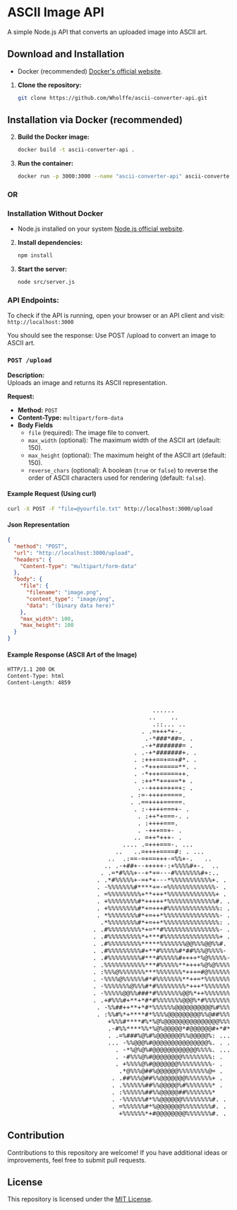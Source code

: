 # ASCII Image API

A simple Node.js API that converts an uploaded image into ASCII art.

## Download and Installation
- Docker (recommended) [Docker's official website](https://www.docker.com/).

1. **Clone the repository:**
   ```sh
   git clone https://github.com/Wholffe/ascii-converter-api.git
   ```

## Installation via Docker (recommended)

2. **Build the Docker image:**
   ```sh
   docker build -t ascii-converter-api .
   ```

3. **Run the container:**
   ```sh
   docker run -p 3000:3000 --name "ascii-converter-api" ascii-converter-api
   ```

### OR

### Installation Without Docker
- Node.js installed on your system [Node.js official website](https://nodejs.org/).

2. **Install dependencies:**
   ```sh
   npm install
   ```

3. **Start the server:**
   ```sh
   node src/server.js
   ```

### API Endpoints:
To check if the API is running, open your browser or an API client and visit:
`http://localhost:3000`

You should see the response:
Use POST /upload to convert an image to ASCII art.

### `POST /upload`

**Description:**\
Uploads an image and returns its ASCII representation.

**Request:**

- **Method:** `POST`
- **Content-Type:** `multipart/form-data`
- **Body Fields**
  - `file` (required): The image file to convert.
  - `max_width` (optional): The maximum width of the ASCII art (default: 150).
  - `max_height` (optional): The maximum height of the ASCII art (default: 150).
  - `reverse_chars` (optional): A boolean (`true` or `false`) to reverse the order of ASCII characters used for rendering (default: `false`).

#### **Example Request (Using curl)**

```sh
curl -X POST -F "file=@yourfile.txt" http://localhost:3000/upload
```

#### **Json Representation**

```json
{
  "method": "POST",
  "url": "http://localhost:3000/upload",
  "headers": {
    "Content-Type": "multipart/form-data"
  },
  "body": {
    "file": {
      "filename": "image.png",
      "content_type": "image/png",
      "data": "(binary data here)"
    },
    "max_width": 100,
    "max_height": 100
  }
}
```

#### **Example Response (ASCII Art of the Image)**

```html
HTTP/1.1 200 OK
Content-Type: html
Content-Length: 4859
```
<pre>                                                                                
                                                                                
                                       ......                                   
                                      ..    ..                                  
                                       .::... ..                                
                                    . .=+++*+-.                                 
                                     .-*###*##=. .                              
                                    .-+*#######= .                              
                                  . .-+*#######+. .                             
                                  . :+++==+==+#*. .                             
                                  . -*+++=====**. .                             
                                  . -*+++=====++.                               
                                  . :++**+=+==*+ .                              
                                   .--++++=++=+: .                              
                                 . :=-++++=====.                                
                                 . .==++++=====.                                
                                  . :-++++===+- .                               
                                   . :++*+===-. .                               
                                   . :++++===.                                  
                                   . -+++==+- .                                 
                                  .. =++*+++- .                                 
                               .... .=+++===-. ...                              
                             ..   ..=++++====#: . ...                           
                           ..  .:==-=+==+++-=%%+-.   ..                         
                          .. .-+##+--+++++-:+%%%%#+-.  ..                       
                         . .=*#%%%+--+*+=---#%%%%%%%#+:..                       
                        . .*#%%%%%+-=+*+---*%%%%%%%%%%%+. .                     
                        . -%%%%%%%#****+=-=%%%%%%%%%%%%%- .                     
                        . =%%%%%%%%%+**+++*%%%%%%%%%%%%%+ .                     
                        . +%%%%%%%%#*+++++*%%%%%%%%%%%%%#. .                    
                        . +%%%%%%%%#*+=+++#%%%%%%%%%%%%%%: .                    
                        . *%%%%%%%%#*+=++*%%%%%%%%%%%%%%%- .                    
                         .*%%%%%%%%#*+=++*%%%%%%%%%%%%%%%: .                    
                       . .#%%%%%%%%%*+=**#%%%%%%%%%%%%%%%- .                    
                       . .#%%%%%%%%%*+***#%%%%%%%%%%%%%%%+ .                    
                       . .#%%%%%%%%%*****%%%%%%%@@%%%@@%%#. .                   
                       . .#%%%%%%%%%#+**#%%%%%#*##%%%@%%%%- .                   
                       . .#%%%%%%%%%#***#%%%%%#++++*%@%%%%%- .                  
                       . .%%%%%%%%%%%***#%%%%%**++++%@%@%%%%: .                 
                       . :%%%@%%%%%%%***%%%%%%%*+++=#@%%%%%%#: .                
                       . -%%%%@%%%%%%#*#%%%%%%%**++=*%%%%%%%@*                  
                       . -%%%%%%%@%%%#*#%%%%%%%%*+++*%%%%%%%%#. .               
                       . -%%%%%@@%%###*#%%%%%%%@@%*++%%%%%%%%#. .               
                       . .+#%%%#+**+*#*#%%%%%%%@@@%*#%%%%%%%%#. .               
                        . -%%##++**+*#*%%%%%%@@@@@@@@@@%#%%%%#. .               
                        . :%%#%*+****#*%%%%@@@@@@@@@%%@##%%%%%. .               
                           +%%%#****#%*%@%@@@@@@@@@@@@@@@%%%%+ .                
                           .-#%%****%%*%@%@@@@@*#@@@@@@#+*#*-                   
                           . .=%###%@%#%@@@@@@@%%@@@@@%: ... .                  
                           ... -%%@@@%#@@@@@@@@@@@@@@@%. . ..                   
                             . -*%@%@%#@@@@@@@@@@@@%%%%. ...                    
                             . -#%%%@%#@@@@@@@@%%%%%%%%: .                      
                             . +%%%%@%#@@@@@@@%%%%%%%%%- .                      
                              .*@%%%@##%@@@@@@%%%%%%%%@= .                      
                            . .##%%%@##%%@@@@@@@%%%%%%%+ .                      
                            . .%%%%%%##%%@@@@@%#%%%%%%%* .                      
                            . :%%%%%%##%%@@@@@##%%%%%%%*                        
                            . -%%%%%%#*%%@@@@@@%%%%%%%%#. .                     
                            . =%%%%%%#*%@@@@@@@%%%%%%%%#. .                     
                              +%%%%%%*+#@@@@@@@@%%%%%%%#. .                     
</pre>

## Contribution

Contributions to this repository are welcome! If you have additional ideas or improvements, feel free to submit pull requests.

## License

This repository is licensed under the [MIT License](./LICENSE).
